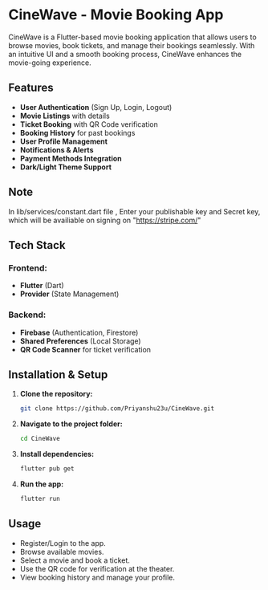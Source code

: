 # CineWave - Movie Booking App

CineWave is a Flutter-based movie booking application that allows users to browse movies, book tickets, and manage their bookings seamlessly. With an intuitive UI and a smooth booking process, CineWave enhances the movie-going experience.

## Features

- **User Authentication** (Sign Up, Login, Logout)
- **Movie Listings** with details
- **Ticket Booking** with QR Code verification
- **Booking History** for past bookings
- **User Profile Management**
- **Notifications & Alerts**
- **Payment Methods Integration**
- **Dark/Light Theme Support**

## Note
In lib/services/constant.dart file , Enter your publishable key and Secret key, which will be availiable on signing on "https://stripe.com/"

## Tech Stack

### Frontend:
- **Flutter** (Dart)
- **Provider** (State Management)

### Backend:
- **Firebase** (Authentication, Firestore)
- **Shared Preferences** (Local Storage)
- **QR Code Scanner** for ticket verification

## Installation & Setup

1. **Clone the repository:**
   ```sh
   git clone https://github.com/Priyanshu23u/CineWave.git
   ```
2. **Navigate to the project folder:**
   ```sh
   cd CineWave
   ```
3. **Install dependencies:**
   ```sh
   flutter pub get
   ```
4. **Run the app:**
   ```sh
   flutter run
   ```

## Usage

- Register/Login to the app.
- Browse available movies.
- Select a movie and book a ticket.
- Use the QR code for verification at the theater.
- View booking history and manage your profile.



